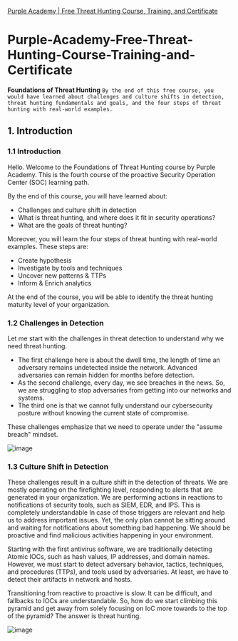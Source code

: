 [Purple Academy | Free Threat Hunting Course, Training, and Certificate](https://academy.picussecurity.com/course/foundations-of-threat-hunting-training-free-course-certification)

# Purple-Academy-Free-Threat-Hunting-Course-Training-and-Certificate
**Foundations of Threat Hunting** `By the end of this free course, you would have learned about challenges and culture shifts in detection, threat hunting fundamentals and goals, and the four steps of threat hunting with real-world examples.`

## 1. Introduction
### 1.1 Introduction
Hello.
Welcome to the Foundations of Threat Hunting course by Purple Academy.
This is the fourth course of the proactive Security Operation Center (SOC) learning path.

By the end of this course, you will have learned about: 
- Challenges and culture shift in detection 
- What is threat hunting, and where does it fit in security operations?
- What are the goals of threat hunting?

Moreover, you will learn the four steps of threat hunting with real-world examples. These steps are: 
- Create hypothesis
- Investigate by tools and techniques
- Uncover new patterns & TTPs 
- Inform & Enrich analytics

At the end of the course, you will be able to identify the threat hunting maturity level of your organization.

### 1.2 Challenges in Detection
Let me start with the challenges in threat detection to understand why we need threat hunting.
- The first challenge here is about the dwell time, the length of time an adversary remains undetected inside the network. Advanced adversaries can remain hidden for months before detection. 
- As the second challenge, every day, we see breaches in the news. So, we are struggling to stop adversaries from getting into our networks and systems.
- The third one is that we cannot fully understand our cybersecurity posture without knowing the current state of compromise.

These challenges emphasize that we need to operate under the "assume breach" mindset.

![image](https://user-images.githubusercontent.com/58542375/176231419-b934570c-87c0-4874-b4a1-638740bd0f5d.png)

### 1.3 Culture Shift in Detection
These challenges result in a culture shift in the detection of threats.
We are mostly operating on the firefighting level, responding to alerts that are generated in your organization. We are performing actions in reactions to notifications of security tools, such as SIEM, EDR, and IPS. This is completely understandable In case of those triggers are relevant and help us to address important issues.
Yet, the only plan cannot be sitting around and waiting for notifications about something bad happening. We should be proactive and find malicious activities happening in your environment.

Starting with the first antivirus software, we are traditionally detecting Atomic IOCs, such as hash values, IP addresses, and domain names. However, we must start to detect adversary behavior, tactics, techniques, and procedures (TTPs), and tools used by adversaries. At least, we have to detect their artifacts in network and hosts. 

Transitioning from reactive to proactive is slow. It can be difficult, and fallbacks to IOCs are understandable. So, how do we start climbing this pyramid and get away from solely focusing on IoC more towards to the top of the pyramid? The answer is threat hunting.

![image](https://user-images.githubusercontent.com/58542375/176232427-e202a81d-b7e5-4ab5-8917-2a3801476077.png)
